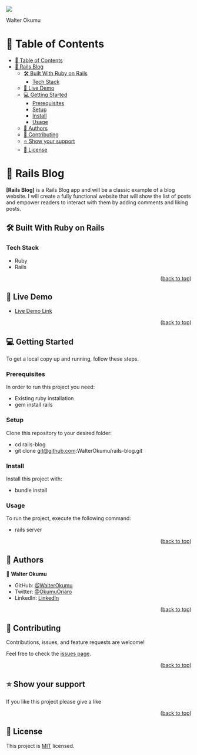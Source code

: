 ![](https://img.shields.io/badge/Microverse-blueviolet)

<a name="readme-top">Walter Okumu</a>

# 📗 Table of Contents

- [📗 Table of Contents](#-table-of-contents)
- [📖 Rails Blog ](#-rails-blog-)
  - [🛠 Built With Ruby on Rails](#-built-with-ruby-on-rails)
    - [Tech Stack ](#tech-stack-)
  - [🚀 Live Demo ](#-live-demo-)
  - [💻 Getting Started ](#-getting-started-)
    - [Prerequisites](#prerequisites)
    - [Setup](#setup)
    - [Install](#install)
    - [Usage](#usage)
  - [👥 Authors ](#-authors-)
  - [🤝 Contributing ](#-contributing-)
  - [⭐️ Show your support ](#️-show-your-support-)
  - [📝 License ](#-license-)

# 📖 Rails Blog <a name="about-project"></a>

**[Rails Blog]** is a Rails Blog app and will be a classic example of a blog website. I will create a fully functional website that will show the list of posts and empower readers to interact with them by adding comments and liking posts.

## 🛠 Built With <a name="built-with">Ruby on Rails</a>

### Tech Stack <a name="tech-stack">
- Ruby
- Rails
</a>

<p align="right">(<a href="#readme-top">back to top</a>)</p>

## 🚀 Live Demo <a name="live-demo"></a>

- [Live Demo Link](https://yourdeployedapplicationlink.com)

<p align="right">(<a href="#readme-top">back to top</a>)</p>

## 💻 Getting Started <a name="getting-started"></a>

To get a local copy up and running, follow these steps.

### Prerequisites

In order to run this project you need:

- Existing ruby installation
- gem install rails

### Setup

Clone this repository to your desired folder:

- cd rails-blog
- git clone git@github.com:WalterOkumu/rails-blog.git

### Install

Install this project with:

- bundle install

### Usage

To run the project, execute the following command:

- rails server

<p align="right">(<a href="#readme-top">back to top</a>)</p>

## 👥 Authors <a name="authors"></a>

👤 **Walter Okumu**

- GitHub: [@WalterOkumu](https://github.com/WalterOkumu)
- Twitter: [@OkumuOriaro](https://twitter.com/OkumuOriaro)
- LinkedIn: [LinkedIn](https://www.linkedin.com/in/okumu-oriaro/)

<p align="right">(<a href="#readme-top">back to top</a>)</p>

<!-- CONTRIBUTING -->

## 🤝 Contributing <a name="contributing"></a>

Contributions, issues, and feature requests are welcome!

Feel free to check the [issues page](../../issues/).

<p align="right">(<a href="#readme-top">back to top</a>)</p>

## ⭐️ Show your support <a name="support"></a>

If you like this project please give a like

<p align="right">(<a href="#readme-top">back to top</a>)</p>

## 📝 License <a name="license"></a>

This project is [MIT](./LICENSE) licensed.
